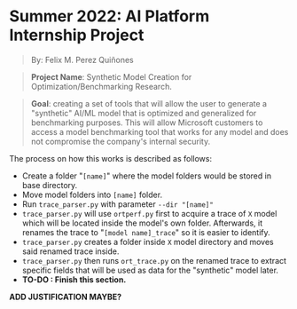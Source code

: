 # Summer 2022: AI Platform Internship Project

>By: Felix M. Perez Quiñones

>**Project Name**: Synthetic Model Creation for Optimization/Benchmarking Research.

>**Goal**: creating a set of tools that will allow the user to generate a "synthetic" AI/ML model that is optimized and generalized for benchmarking purposes. This will allow Microsoft customers to access a model benchmarking tool that works for any model and does not compromise the company's internal security.

The process on how this works is described as follows:

* Create a folder "`[name]`" where the model folders would be stored in base directory.
* Move model folders into `[name]` folder.
* Run ``trace_parser.py`` with parameter `--dir "[name]"`
* `trace_parser.py` will use `ortperf.py` first to acquire a trace of `X` model which will be located inside the model's own folder. Afterwards, it renames the trace to "`[model name]_trace`" so it is easier to identify. 
* ``trace_parser.py`` creates a folder inside `X` model directory and moves said renamed trace inside.
* ``trace_parser.py`` then runs `ort_trace.py` on the renamed trace to extract specific fields that will be used as data for the "synthetic" model later.
* **TO-DO : Finish this section.**

**ADD JUSTIFICATION MAYBE?**
